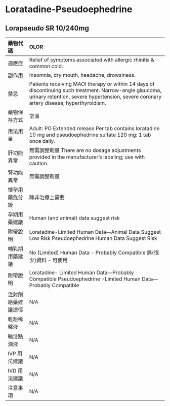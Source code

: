 # Loratadine-Pseudoephedrine

## Lorapseudo SR 10/240mg

| 藥物代碼 | OLOR |
| :--- | :--- |
| 適應症 | Relief of symptoms associated with allergic rhinitis & common cold. |
| 副作用 | Insomnia, dry mouth, headache, drowsiness. |
| 禁忌 | Patients receiving MAOI therapy or within 14 days of discontinuing such treatment. Narrow-angle glaucoma, urinary retention, severe hypertension, severe coronary artery disease, hyperthyroidism. |
| 藥物保存方式 | 室溫 |
| 用法用量 | Adult: PO Extended release Per tab contains loratadine 10 mg and pseudoephedrine sulfate 120 mg: 1 tab once daily. |
| 肝功能異常 | 無需調整劑量  There are no dosage adjustments provided in the manufacturer’s labeling; use with caution. |
| 腎功能異常 | 無需調整劑量 |
| 懷孕用藥危分級 | 除非治療上需要 |
| 孕期用藥建議 | Human \(and animal\) data suggest risk |
| 附帶說明 | Loratadine-Limited Human Data—Animal Data Suggest Low Risk Pseudoephedrine Human Data Suggest Risk |
| 哺乳期用藥建議 | No \(Limited\) Human Data - Probably Compatible 無\(很少\)資料 - 可使用 |
| 附帶說明 | Loratadine- Limited Human Data—Probably Compatible Pseudoephedrine -Limited Human Data—Probably Compatible |
| 注射劑給藥建議途徑 | N/A |
| 乾粉稀釋液 | N/A |
| 輸注點滴液 | N/A |
| IVP 用法建議 | N/A |
| IVD 用法建議 | N/A |
| 注意事項 | N/A |


